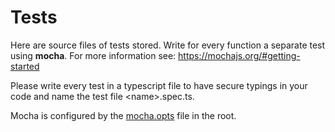 # Tests

Here are source files of tests stored. Write for every function a separate test using **mocha**. For more information see: <https://mochajs.org/#getting-started>

Please write every test in a typescript file to have secure typings in your code and name the test file \<name>.spec.ts.

Mocha is configured by the [mocha.opts](/mocha.opts) file in the root.

